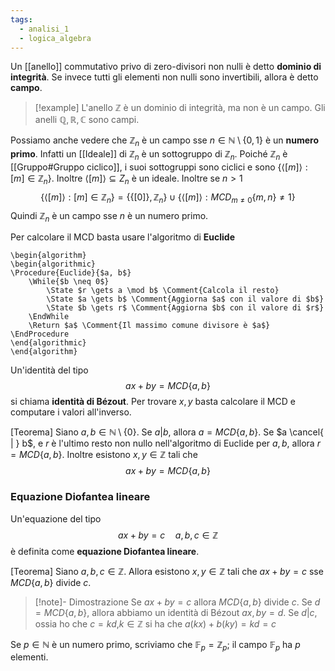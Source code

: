 ```yaml
---
tags:
  - analisi_1
  - logica_algebra
---
```

Un [[anello]] commutativo privo di zero-divisori non nulli è detto **dominio di integrità**. Se invece tutti gli elementi non nulli sono invertibili, allora è detto **campo**.

>[!example]
>L'anello $\mathbb{Z}$ è un dominio di integrità, ma non è un campo. Gli anelli $\mathbb Q, \mathbb{R}, \mathbb{C}$ sono campi.

Possiamo anche vedere che $\mathbb{Z}_{n}$ è un campo sse $n\in \mathbb{N} \setminus\{ 0,1 \}$ è un **numero primo**. Infatti un [[Ideale]] di $\mathbb{Z}_{n}$ è un sottogruppo di $\mathbb{Z}_{n}$. Poiché $\mathbb{Z}_{n}$ è [[Gruppo#Gruppo ciclico]], i suoi sottogruppi sono ciclici e sono $\{ \left< [m] \right> : [m]\in \mathbb{Z}_{n} \}$. Inoltre $\left< [m] \right> \subseteq Z_{n}$ è un ideale. Inoltre se $n>1$
$$
\{ \left< [m] \right> : [m]\in \mathbb{Z}_{n} \} = \{  \{ [0] \}, \mathbb{Z}_{n} \} \cup \{ \left< [m] \right> : MCD_{m\neq 0}\{ m,n \}\neq 1 \}
$$
Quindi $\mathbb{Z}_{n}$ è un campo sse $n$ è un numero primo.

Per calcolare il MCD basta usare l'algoritmo di **Euclide**
```pseudo
\begin{algorithm}
\begin{algorithmic}
\Procedure{Euclide}{$a, b$}
    \While{$b \neq 0$}
        \State $r \gets a \mod b$ \Comment{Calcola il resto}
        \State $a \gets b$ \Comment{Aggiorna $a$ con il valore di $b$}
        \State $b \gets r$ \Comment{Aggiorna $b$ con il valore di $r$}
    \EndWhile
    \Return $a$ \Comment{Il massimo comune divisore è $a$}
\EndProcedure
\end{algorithmic}
\end{algorithm}
```
Un'identità del tipo
$$
ax +by =MCD\{ a,b \}
$$
si chiama **identità di Bézout**. Per trovare $x,y$ basta calcolare il MCD e computare i valori all'inverso.

[Teorema]
Siano $a,b\in \mathbb{N}\setminus \{ 0 \}$. Se $a|b$, allora $a = MCD \{ a,b \}$. Se $a \cancel{ | } b$, e $r$ è l'ultimo resto non nullo nell'algoritmo di Euclide per $a, b$, allora $r=MCD\{ a,b \}$. Inoltre esistono $x,y \in \mathbb{Z}$ tali che 
$$
ax + by = MCD\{ a,b \}
$$
### Equazione Diofantea lineare

Un'equazione del tipo 
$$
ax + by = c \quad a,b,c \in \mathbb{Z}
$$
è definita come **equazione Diofantea lineare**.

[Teorema]
Siano $a,b,c\in\mathbb{Z}$. Allora esistono $x,y\in\mathbb{Z}$ tali che $ax+by = c$ sse $MCD\{ a,b \}$ divide $c$.

>[!note]- Dimostrazione
>Se $ax + by = c$ allora $MCD\{ a,b \}$ divide $c$. 
>Se $d = MCD\{ a,b \}$, allora abbiamo un identità di Bézout $ax,by = d$. Se $d | c$, ossia ho che $c = kd$,$k\in \mathbb{Z}$ si ha che $a(kx) + b(ky) = kd =c$

Se $p\in\mathbb{N}$ è un numero primo, scriviamo che $\mathbb F_{p} = \mathbb{Z}_{p}$; il campo $\mathbb F_{p}$ ha $p$ elementi. 


